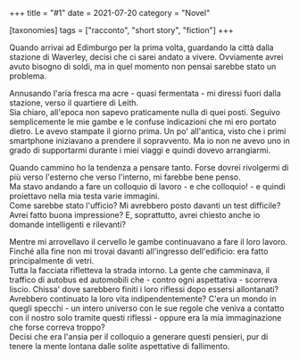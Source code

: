 +++
title = "#1"
date = 2021-07-20
category = "Novel"

[taxonomies]
tags = ["racconto", "short story", "fiction"]
+++

Quando arrivai ad Edimburgo per la prima volta, guardando la città dalla stazione di Waverley, decisi che ci sarei andato a vivere.
Ovviamente avrei avuto bisogno di soldi, ma in quel momento non pensai sarebbe stato un problema.
<!-- more -->
Annusando l'aria fresca ma acre - quasi fermentata -  mi diressi fuori dalla stazione, verso il quartiere di Leith. <br>
Sia chiaro, all'epoca non sapevo praticamente nulla di quei posti. Seguivo semplicemente le mie gambe e le confuse indicazioni che mi ero portato dietro. Le avevo stampate il giorno prima. Un po' all'antica, visto che i primi smartphone iniziavano a prendere il sopravvento. Ma io non ne avevo uno in grado di supportarmi durante i miei viaggi e quindi dovevo arrangiarmi.

Quando cammino ho la tendenza a pensare tanto. Forse dovrei rivolgermi di più verso l'esterno che verso l'interno, mi farebbe bene penso. <br>
Ma stavo andando a fare un colloquio di lavoro - e che colloquio! - e quindi proiettavo nella mia testa varie immagini.<br>
Come sarebbe stato l'ufficio? Mi avrebbero posto davanti un test difficile? Avrei fatto buona impressione? E, soprattutto, avrei chiesto anche io domande intelligenti e rilevanti? <br>

Mentre mi arrovellavo il cervello le gambe continuavano a fare il loro lavoro. Finché alla fine non mi trovai davanti all'ingresso dell'edificio: era fatto principalmente di vetri. <br> 
Tutta la facciata rifletteva la strada intorno. La gente che camminava, il traffico di autobus ed automobili che - contro ogni aspettativa - scorreva liscio. Chissa' dove sarebbero finiti i loro riflessi dopo essersi allontanati? Avrebbero continuato la loro vita indipendentemente? 
C'era un mondo in quegli specchi - un intero universo con le sue regole che veniva a contatto con il nostro solo tramite questi riflessi - oppure era la mia immaginazione che forse correva troppo? <br>
Decisi che era l'ansia per il colloquio a generare questi pensieri, pur di tenere la mente lontana dalle solite aspettative di fallimento.
